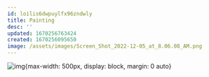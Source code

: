 ```yaml
---
id: loilis6dwpuylfx96zndwly
title: Painting
desc: ''
updated: 1670256763424
created: 1670256095650
image: /assets/images/Screen_Shot_2022-12-05_at_8.06.08_AM.png
---
```


![img](/assets/images/Screen_Shot_2022-12-05_at_8.06.08_AM.png){max-width: 500px, display: block, margin: 0 auto}